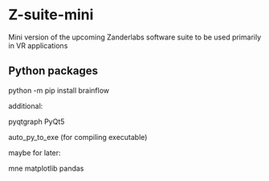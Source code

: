 # Z-suite-mini
Mini version of the upcoming Zanderlabs software suite to be used primarily in VR applications

## Python packages

python -m pip install brainflow

additional:

pyqtgraph
PyQt5

auto_py_to_exe (for compiling executable)

maybe for later:

mne
matplotlib
pandas
